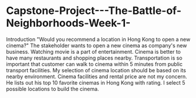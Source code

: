  # Capstone-Project---The-Battle-of-Neighborhoods-Week-1-
Introduction
"Would you recommend a location in Hong Kong to open a new cinema?" The stakeholder wants to open a new cinema as company's new business. Watching movie is a part of entertainment. Cinema is better to have many restaurants and shopping places nearby. Transportation is so important that customer can walk to cinema within 5 minutes from public transport facilities. My selection of cinema location should be based on its nearby environment. Cinema facilities and rental price are not my concern. He lists out his top 10 favorite cinemas in Hong Kong with rating. I select 5 possible locations to build the cinema.
